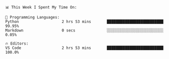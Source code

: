 <!--START_SECTION:waka-->
```text
📊 This Week I Spent My Time On: 

💬 Programming Languages: 
Python                   2 hrs 53 mins       █████████████████████████   99.95% 
Markdown                 0 secs              ░░░░░░░░░░░░░░░░░░░░░░░░░   0.05%

🔥 Editors: 
VS Code                  2 hrs 53 mins       █████████████████████████   100.0%
```


<!--END_SECTION:waka-->
